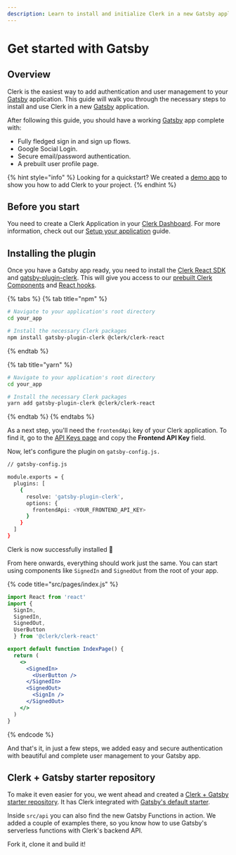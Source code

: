 ```yaml
---
description: Learn to install and initialize Clerk in a new Gatsby application.
---
```


# Get started with Gatsby

## Overview

Clerk is the easiest way to add authentication and user management to your [Gatsby](https://www.gatsbyjs.com) application. This guide will walk you through the necessary steps to install and use Clerk in a new [Gatsby](https://www.gatsbyjs.com) application.&#x20;

After following this guide, you should have a working [Gatsby](https://www.gatsbyjs.com) app complete with:&#x20;

* Fully fledged sign in and sign up flows.
* Google Social Login.
* Secure email/password authentication.
* A prebuilt user profile page.

{% hint style="info" %}
Looking for a quickstart? We created a [demo app](https://github.com/clerkinc/clerk-gatsby-starter) to show you how to add Clerk to your project.
{% endhint %}

## Before you start

You need to create a Clerk Application in your [Clerk Dashboard](https://dashboard.clerk.dev). For more information, check out our [Setup your application](../popular-guides/setup-your-application.md) guide.

## Installing the plugin

Once you have a Gatsby app ready, you need to install the [Clerk React SDK](../reference/clerk-react/) and [gatsby-plugin-clerk](https://www.gatsbyjs.com/plugins/gatsby-plugin-clerk). This will give you access to our [prebuilt Clerk Components](broken-reference) and [React hooks](../reference/clerk-react/).

{% tabs %}
{% tab title="npm" %}
```bash
# Navigate to your application's root directory
cd your_app

# Install the necessary Clerk packages
npm install gatsby-plugin-clerk @clerk/clerk-react
```
{% endtab %}

{% tab title="yarn" %}
```bash
# Navigate to your application's root directory
cd your_app

# Install the necessary Clerk packages
yarn add gatsby-plugin-clerk @clerk/clerk-react
```
{% endtab %}
{% endtabs %}

As a next step, you'll need the `frontendApi` key of your Clerk application. To find it, go to the [API Keys page](https://dashboard.clerk.dev/last-active?path=api-keys) and copy the **Frontend API Key** field.

Now, let's configure the plugin on `gatsby-config.js.`

```bash
// gatsby-config.js

module.exports = {
  plugins: [
    {
      resolve: 'gatsby-plugin-clerk',
      options: {
        frontendApi: <YOUR_FRONTEND_API_KEY>
      }
    }
  ]
}
```

Clerk is now successfully installed   🎉 &#x20;

From here onwards, everything should work just the same. You can start using components like `SignedIn` and `SignedOut` from the root of your app.

{% code title="src/pages/index.js" %}
```jsx
import React from 'react'
import {
  SignIn,
  SignedIn,
  SignedOut,
  UserButton
  } from '@clerk/clerk-react'

export default function IndexPage() {
  return (
    <>
      <SignedIn>
        <UserButton />
      </SignedIn>
      <SignedOut>
        <SignIn />
      </SignedOut>
    </>
  )
}

```
{% endcode %}

And that's it, in just a few steps, we added easy and secure authentication with beautiful and complete user management to your Gatsby app.

## Clerk + Gatsby starter repository

To make it even easier for you, we went ahead and created a [Clerk + Gatsby starter repository](https://github.com/clerkinc/clerk-gatsby-starter). It has Clerk integrated with [Gatsby's default starter](https://github.com/gatsbyjs/gatsby-starter-default).

Inside `src/api` you can also find the new Gatsby Functions in action. We added a couple of examples there, so you know how to use Gatsby's serverless functions with Clerk's backend API.

Fork it, clone it and build it!
